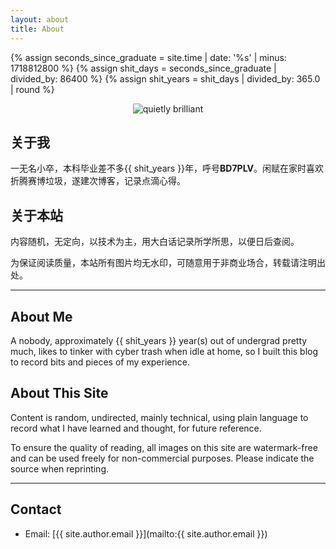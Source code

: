 ```yaml
---
layout: about
title: About
---
```


{% assign seconds_since_graduate = site.time | date: '%s' | minus: 1718812800 %}
{% assign shit_days = seconds_since_graduate | divided_by: 86400 %}
{% assign shit_years = shit_days | divided_by: 365.0 | round %}

<div style="text-align: center;">
  <img src="http://icing.fun/img/about/about.png" alt="quietly brilliant" />
</div>

## 关于我

一无名小卒，本科毕业差不多{{ shit_years }}年，呼号**BD7PLV**。闲赋在家时喜欢折腾赛博垃圾，遂建次博客，记录点滴心得。

## 关于本站

内容随机，无定向，以技术为主，用大白话记录所学所思，以便日后查阅。

为保证阅读质量，本站所有图片均无水印，可随意用于非商业场合，转载请注明出处。

---

## About Me

A nobody, approximately {{ shit_years }} year(s) out of undergrad pretty much, likes to tinker with cyber trash when idle at home, so I built this blog to record bits and pieces of my experience.

## About This Site

Content is random, undirected, mainly technical, using plain language to record what I have learned and thought, for future reference.

To ensure the quality of reading, all images on this site are watermark-free and can be used freely for non-commercial purposes. Please indicate the source when reprinting.

---

## Contact

- Email: [{{ site.author.email }}](mailto:{{ site.author.email }})
